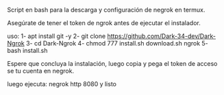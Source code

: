 
Script en bash para la descarga y configuración de negrok en termux.

Asegúrate de tener el token de ngrok antes de ejecutar el instalador.

uso: 
1- apt install git -y
2- git clone https://github.com/Dark-34-dev/Dark-Ngrok
3- cd Dark-Ngrok
4- chmod 777 install.sh download.sh ngrok
5- bash install.sh 

Espere que concluya la instalación, luego copia y pega el token de acceso se tu cuenta en negrok.

luego ejecuta: 
negrok http 8080 y listo 
